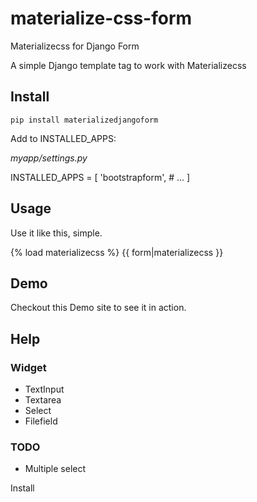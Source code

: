 # materialize-css-form
Materializecss for Django Form

A simple Django template tag to work with Materializecss



## Install

```
pip install materializedjangoform
```

Add to INSTALLED_APPS:

*myapp/settings.py*

INSTALLED_APPS = [
     'bootstrapform',
     # ...
]

## Usage

Use it like this, simple.

{% load materializecss %}
{{ form|materializecss }}

## Demo

Checkout this Demo site to see it in action.



## Help

### Widget

- TextInput
- Textarea
- Select 
- Filefield

### TODO
- Multiple select


Install
